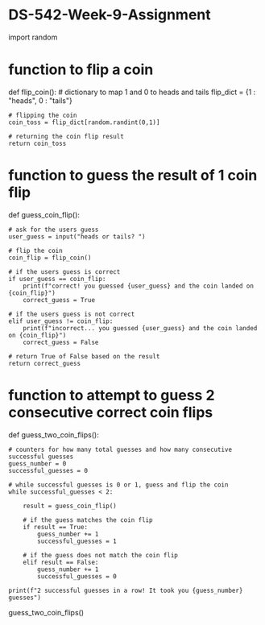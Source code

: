 # DS-542-Week-9-Assignment

import random

# function to flip a coin
def flip_coin():
    # dictionary to map 1 and 0 to heads and tails
    flip_dict = {1 : "heads",
                 0 : "tails"}
    
    # flipping the coin
    coin_toss = flip_dict[random.randint(0,1)]
    
    # returning the coin flip result
    return coin_toss

# function to guess the result of 1 coin flip
def guess_coin_flip():
    
    # ask for the users guess
    user_guess = input("heads or tails? ")
    
    # flip the coin
    coin_flip = flip_coin()
    
    # if the users guess is correct
    if user_guess == coin_flip:
        print(f"correct! you guessed {user_guess} and the coin landed on {coin_flip}")
        correct_guess = True
    
    # if the users guess is not correct
    elif user_guess != coin_flip:
        print(f"incorrect... you guessed {user_guess} and the coin landed on {coin_flip}")
        correct_guess = False
    
    # return True of False based on the result
    return correct_guess

# function to attempt to guess 2 consecutive correct coin flips
def guess_two_coin_flips():
    
    # counters for how many total guesses and how many consecutive successful guesses
    guess_number = 0
    successful_guesses = 0
    
    # while successful guesses is 0 or 1, guess and flip the coin
    while successful_guesses < 2:
    
        result = guess_coin_flip()
        
        # if the guess matches the coin flip
        if result == True:
            guess_number += 1
            successful_guesses = 1
        
        # if the guess does not match the coin flip
        elif result == False:
            guess_number += 1
            successful_guesses = 0
            
    print(f"2 successful guesses in a row! It took you {guess_number} guesses")
    
guess_two_coin_flips()

